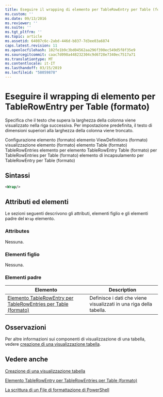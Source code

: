 ```yaml
---
title: Eseguire il wrapping di elemento per TableRowEntry per Table (formato) | Microsoft Docs
ms.custom: ''
ms.date: 09/13/2016
ms.reviewer: ''
ms.suite: ''
ms.tgt_pltfrm: ''
ms.topic: article
ms.assetid: 64087c6c-2abd-446d-b837-7d3ee03a6874
caps.latest.revision: 11
ms.openlocfilehash: 102fe1b9c3bd04562aa296f390ec549d5f8f35e9
ms.sourcegitcommit: caac7d098a448232304c9d6728e7340ec7517a71
ms.translationtype: MT
ms.contentlocale: it-IT
ms.lasthandoff: 03/15/2019
ms.locfileid: "58059878"
---
```

# <a name="wrap-element-for-tablerowentry-for-tablecontrol--format"></a>Eseguire il wrapping di elemento per TableRowEntry per Table (formato)

Specifica che il testo che supera la larghezza della colonna viene visualizzato nella riga successiva. Per impostazione predefinita, il testo di dimensioni superiori alla larghezza della colonna viene troncato.

Configurazione elemento (formato) elemento ViewDefinitions (formato) visualizzazione elemento (formato) elemento Table (formato) TableRowEntries elemento per elemento TableRowEntry Table (formato) per TableRowEntries per Table (formato) elemento di incapsulamento per TableRowEntry per Table (formato)

## <a name="syntax"></a>Sintassi

```xml
<Wrap/>
```

## <a name="attributes-and-elements"></a>Attributi ed elementi

Le sezioni seguenti descrivono gli attributi, elementi figlio e gli elementi padre del `Wrap` elemento.

### <a name="attributes"></a>Attributes

Nessuna.

### <a name="child-elements"></a>Elementi figlio

Nessuna.

### <a name="parent-elements"></a>Elementi padre

|Elemento|Description|
|-------------|-----------------|
|[Elemento TableRowEntry per TableRowEntries per Table (formato)](./tablerowentry-element-for-tablerowentries-for-tablecontrol-format.md)|Definisce i dati che viene visualizzati in una riga della tabella.|

## <a name="remarks"></a>Osservazioni

Per altre informazioni sui componenti di visualizzazione di una tabella, vedere [creazione di una visualizzazione tabella](./creating-a-table-view.md).

## <a name="see-also"></a>Vedere anche

[Creazione di una visualizzazione tabella](./creating-a-table-view.md)

[Elemento TableRowEntry per TableRowEntries per Table (formato)](./tablerowentry-element-for-tablerowentries-for-tablecontrol-format.md)

[La scrittura di un File di formattazione di PowerShell](./writing-a-powershell-formatting-file.md)
